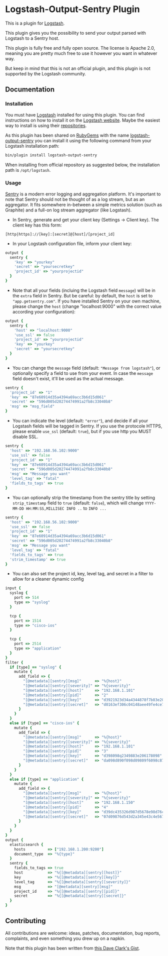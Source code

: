# Logstash-Output-Sentry Plugin

This is a plugin for [Logstash](https://github.com/elasticsearch/logstash).

This plugin gives you the possibility to send your output parsed with Logstash to a Sentry host.

This plugin is fully free and fully open source. The license is Apache 2.0, meaning you are pretty much free to use it however you want in whatever way.

But keep in mind that this is not an official plugin, and this plugin is not supported by the Logstash community.


## Documentation

### Installation

You must have [Logstash](https://github.com/elasticsearch/logstash) installed for using this plugin. You can find instructions on how to install it on the [Logstash website](https://www.elastic.co/downloads/logstash). Maybe the easiest way to install is using their [repositories](https://www.elastic.co/guide/en/logstash/current/package-repositories.html).

As this plugin has been shared on [RubyGems](https://rubygems.org) with the name [logstash-output-sentry](https://rubygems.org/gems/logstash-output-sentry) you can install it using the following command from your Logstash installation path:

```sh
bin/plugin install logstash-output-sentry
```

When installing from official repository as suggested below, the installation path is `/opt/logstash`.

### Usage

[Sentry](https://getsentry.com/) is a modern error logging and aggregation platform.
It's important to note that Sentry should not be thought of as a log stream, but as an aggregator.
It fits somewhere in-between a simple metrics solution (such as Graphite) and a full-on log stream aggregator (like Logstash).

* In Sentry, generate and get your client key (Settings -> Client key). The client key has this form:
```
[http|https]://[key]:[secret]@[host]/[project_id]
```

* In your Logstash configuration file, inform your client key:
```ruby
output {
  sentry {
    'key' => "yourkey"
    'secret' => "yoursecretkey"
    'project_id' => "yourprojectid"
  }
}
```

* Note that all your fields (incluing the Logstash field `message`) will be in the `extra` field in Sentry. But be careful: by default, the `host` is set to `"app.getsentry.com"`. If you have installed Sentry on your own machine, please change the `host` (change "localhost:9000" with the correct value according your configuration):
```ruby
output {
  sentry {
    'host' => "localhost:9000"
    'use_ssl' => false
    'project_id' => "yourprojectid"
    'key' => "yourkey"
    'secret' => "yoursecretkey"
  }
}
```

* You can change the `message` field (default: `"Message from logstash"`), or optionally specify a field to use from your event. In case the `message` field doesn't exist, it'll be used as the actual message.
```ruby
sentry {
  'project_id' => "1"
  'key' => "87e60914d35a4394a69acc3b6d15d061"
  'secret' => "596d005d20274474991a2fb8c33040b8"
  'msg' => "msg_field"
}
```

* You can indicate the level (default: `"error"`), and decide if all your Logstash fields will be tagged in Sentry. If you use the protocole HTTPS, please enable `use_ssl` (default: `true`), but if you use http you MUST disable SSL.
```ruby
sentry {
  'host' => "192.168.56.102:9000"
  'use_ssl' => false
  'project_id' => "1"
  'key' => "87e60914d35a4394a69acc3b6d15d061"
  'secret' => "596d005d20274474991a2fb8c33040b8"
  'msg' => "Message you want"
  'level_tag' => "fatal"
  'fields_to_tags' => true
}
```

* You can optionally strip the timestamp from the sentry title by setting `strip_timestamp` field to `true` (default: `false`), which will change `YYYY-MM-DD HH:MM:SS,MILLISEC INFO ..` to `INFO ...`
```ruby
sentry {
  'host' => "192.168.56.102:9000"
  'use_ssl' => false
  'project_id' => "1"
  'key' => "87e60914d35a4394a69acc3b6d15d061"
  'secret' => "596d005d20274474991a2fb8c33040b8"
  'msg' => "Message you want"
  'level_tag' => "fatal"
  'fields_to_tags' => true
  'strim_timestamp' => true
}
```

* You can also set the project id, key, level tag, and secret in a filter to allow for a cleaner dynamic config
```ruby
input {
  syslog {
    port => 514
    type => "syslog"
  }

  tcp {
    port => 1514
    type => "cisco-ios"
  }

  tcp {
    port => 2514
    type => "application"
  }
}
filter {
  if [type] == "syslog" {
    mutate {
      add_field => {
        "[@metadata][sentry][msg]"      => "%{host}"
        "[@metadata][sentry][severity]" => "%{severity}"
        "[@metadata][sentry][host]"     => "192.168.1.101"
        "[@metadata][sentry][pid]"      => "2"
        "[@metadata][sentry][key]"      => "d3921923d34a4344878f7b83e2061229"
        "[@metadata][sentry][secret]"   => "d0163ef306c04148aee49fe4ce7621b1"
      }
    }
  }
  else if [type] == "cisco-ios" {
    mutate {
      add_field => {
        "[@metadata][sentry][msg]"      => "%{host}"
        "[@metadata][sentry][severity]" => "%{severity}"
        "[@metadata][sentry][host]"     => "192.168.1.101"
        "[@metadata][sentry][pid]"      => "3"
        "[@metadata][sentry][key]"      => "d398098q2349883e206178098"
        "[@metadata][sentry][secret]"   => "da098d890f098d09809f6098c87e0"
      }
    }
  }
  else if [type] == "application" {
    mutate {
      add_field => {
        "[@metadata][sentry][msg]"      => "%{host}"
        "[@metadata][sentry][severity]" => "%{severity}"
        "[@metadata][sentry][host]"     => "192.168.1.150"
        "[@metadata][sentry][pid]"      => "4"
        "[@metadata][sentry][key]"      => "d39dc435326d987d5678e98d76cf78098"
        "[@metadata][sentry][secret]"   => "07d09876d543d2a345e43c4e567d"
      }
    }
  }
}
output {
  elasticsearch {
    hosts          => ["192.168.1.200:9200"]
    document_type  => "%{type}"
  }
  sentry {
    fields_to_tags => true
    host           => "%{[@metadata][sentry][host]}"
    key            => "%{[@metadata][sentry][key]}"
    level_tag      => "%{[@metadata][sentry][severity]}"
    msg            => "[@metadata][sentry][msg]"
    project_id     => "%{[@metadata][sentry][pid]}"
    secret         => "%{[@metadata][sentry][secret]}"
  }
}
```

## Contributing

All contributions are welcome: ideas, patches, documentation, bug reports, complaints, and even something you drew up on a napkin.

Note that this plugin has been written from [this Dave Clark's Gist](https://gist.github.com/clarkdave/edaab9be9eaa9bf1ee5f).

